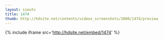 ```yaml
---
layout: sieutv
title: 1474
thumb: http://hdsite.net/contents/videos_screenshots/1000/1474/preview_360p.mp4.jpg
---
```

{% include iframe src='http://hdsite.net/embed/1474' %}
 
